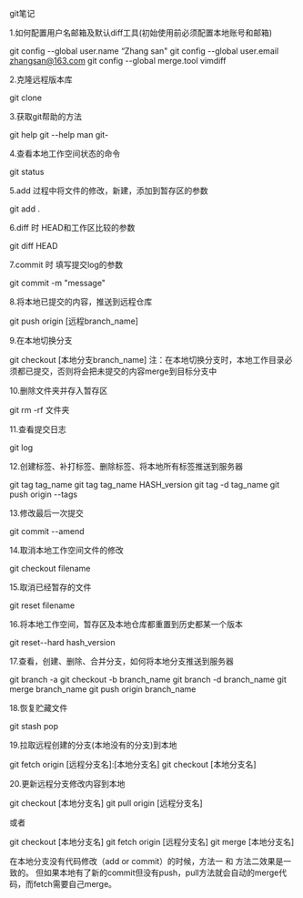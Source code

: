 git笔记


1.如何配置用户名邮箱及默认diff工具(初始使用前必须配置本地账号和邮箱)

git config --global user.name “Zhang san"
git config --global user.email  zhangsan@163.com
git config --global merge.tool vimdiff

2.克隆远程版本库

git clone <url>

3.获取git帮助的方法

git help <verb>
git <verb> --help
man git-<verb>
  
4.查看本地工作空间状态的命令
 
 git status

5.add 过程中将文件的修改，新建，添加到暂存区的参数

git add .

6.diff 时 HEAD和工作区比较的参数

git diff HEAD

7.commit 时 填写提交log的参数

git commit -m "message"  

8.将本地已提交的内容，推送到远程仓库

git push origin [远程branch_name]

9.在本地切换分支

git checkout [本地分支branch_name] 注：在本地切换分支时，本地工作目录必须都已提交，否则将会把未提交的内容merge到目标分支中

10.删除文件夹并存入暂存区

git rm -rf 文件夹

11.查看提交日志

git log 

12.创建标签、补打标签、删除标签、将本地所有标签推送到服务器

git tag tag_name
git tag tag_name HASH_version
git tag -d tag_name
git push origin --tags

13.修改最后一次提交

git commit --amend

14.取消本地工作空间文件的修改

git checkout filename

15.取消已经暂存的文件

git reset filename

16.将本地工作空间，暂存区及本地仓库都重置到历史都某一个版本

git reset--hard hash_version

17.查看，创建、删除、合并分支，如何将本地分支推送到服务器

git branch -a
git checkout -b branch_name
git branch -d branch_name
git merge branch_name
git push origin branch_name

18.恢复贮藏文件

git stash pop

19.拉取远程创建的分支(本地没有的分支)到本地

git fetch origin [远程分支名]:[本地分支名]
git checkout [本地分支名]

20.更新远程分支修改内容到本地

git checkout [本地分支名]
git pull origin [远程分支名]

或者

git checkout [本地分支名]
git fetch origin [远程分支名]
git merge [本地分支名]

在本地分支没有代码修改（add or commit）的时候，方法一 和 方法二效果是一致的。
但如果本地有了新的commit但没有push，pull方法就会自动的merge代码，而fetch需要自己merge。












